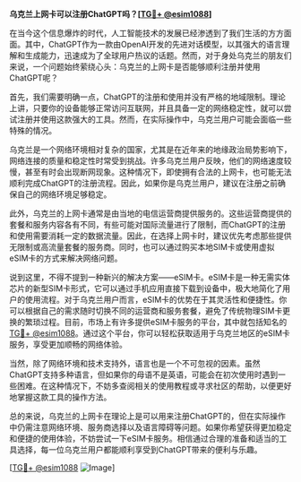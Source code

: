 **乌克兰上网卡可以注册ChatGPT吗？[[TG💪+ @esim1088](https://t.me/s/esim1088)]**

在当今这个信息爆炸的时代，人工智能技术的发展已经渗透到了我们生活的方方面面。其中，ChatGPT作为一款由OpenAI开发的先进对话模型，以其强大的语言理解和生成能力，迅速成为了全球用户热议的话题。然而，对于身处乌克兰的朋友们来说，一个问题始终萦绕心头：乌克兰的上网卡是否能够顺利注册并使用ChatGPT呢？

首先，我们需要明确一点，ChatGPT的注册和使用并没有严格的地域限制。理论上讲，只要你的设备能够正常访问互联网，并且具备一定的网络稳定性，就可以尝试注册并使用这款强大的工具。然而，在实际操作中，乌克兰用户可能会面临一些特殊的情况。

乌克兰是一个网络环境相对复杂的国家，尤其是在近年来的地缘政治局势影响下，网络连接的质量和稳定性时常受到挑战。许多乌克兰用户反映，他们的网络速度较慢，甚至有时会出现断网现象。这种情况下，即使拥有合法的上网卡，也可能无法顺利完成ChatGPT的注册流程。因此，如果你是乌克兰用户，建议在注册之前确保自己的网络环境足够稳定。

此外，乌克兰的上网卡通常是由当地的电信运营商提供服务的。这些运营商提供的套餐和服务内容各有不同，有些可能对国际流量进行了限制，而ChatGPT的注册和使用需要消耗一定的数据流量。因此，在选择上网卡时，建议优先考虑那些提供无限制或高流量套餐的服务商。同时，也可以通过购买本地SIM卡或使用虚拟eSIM卡的方式来解决网络问题。

说到这里，不得不提到一种新兴的解决方案——eSIM卡。eSIM卡是一种无需实体芯片的新型SIM卡形式，它可以通过手机应用直接下载到设备中，极大地简化了用户的使用流程。对于乌克兰用户而言，eSIM卡的优势在于其灵活性和便捷性。你可以根据自己的需求随时切换不同的运营商和服务套餐，避免了传统物理SIM卡更换的繁琐过程。目前，市场上有许多提供eSIM卡服务的平台，其中就包括知名的[TG💪+ @esim1088](https://t.me/s/esim1088)。通过这个平台，你可以轻松获取适用于乌克兰地区的eSIM卡服务，享受更加顺畅的网络体验。

当然，除了网络环境和技术支持外，语言也是一个不可忽视的因素。虽然ChatGPT支持多种语言，但如果你的母语不是英语，可能会在初次使用时遇到一些困难。在这种情况下，不妨多查阅相关的使用教程或寻求社区的帮助，以便更好地掌握这款工具的操作方法。

总的来说，乌克兰的上网卡在理论上是可以用来注册ChatGPT的，但在实际操作中仍需注意网络环境、服务商选择以及语言障碍等问题。如果你希望获得更加稳定和便捷的使用体验，不妨尝试一下eSIM卡服务。相信通过合理的准备和适当的工具选择，每一位乌克兰用户都能顺利享受到ChatGPT带来的便利与乐趣。

[[TG💪+ @esim1088](https://t.me/s/esim1088) ![Image](https://i.postimg.cc/4NQfJmqS/Snipaste-2025-05-13-00-14-12.png)]